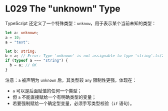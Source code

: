 # L029 The "unknown" Type



TypeScript 还定义了一个特殊类型：`unknow`，用于表示某个当前未知的类型：

```ts
let a: unknown;
a = 10;
a = "text";

let b: string;
b = a; // Error: Type 'unknown' is not assignable to type 'string'.ts(2322)
if (typeof a === "string") {
  b = a; // OK
}
```

注意：`a` 被声明为 `unknown` 后，其类型较 `any` 限制性更强，体现在：

- `a` 可以是后面赋值的任何一个类型；
- 但 `a` 不能直接赋给一个有明确类型的变量；
- 若要强制赋给一个确定型变量，必须手写类型校验（`if` 语句）。
